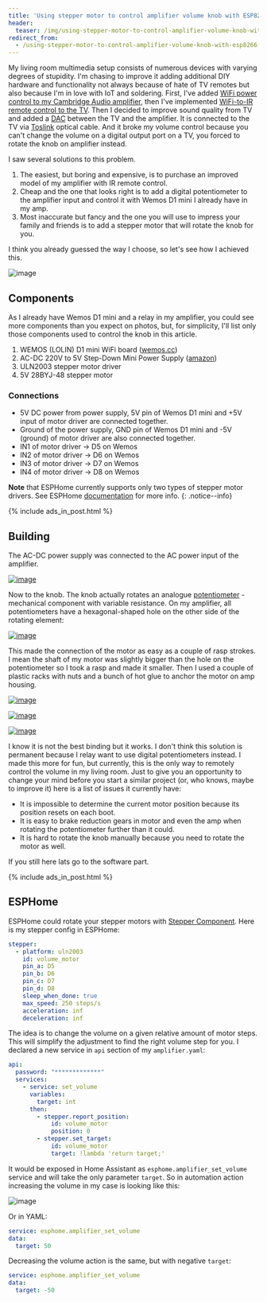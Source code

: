 ```yaml
---
title: 'Using stepper motor to control amplifier volume knob with ESP8266 and ESPHome'
header:
  teaser: /img/using-stepper-motor-to-control-amplifier-volume-knob-with-esp8266-and-esphome/cover.jpg
redirect_from:
  - /using-stepper-motor-to-control-amplifier-volume-knob-with-esp8266-and-esphome
---
```


My living room multimedia setup consists of numerous devices with varying degrees of stupidity. I'm chasing to improve it adding additional DIY hardware and functionality not always because of hate of TV remotes but also because I'm in love with IoT and soldering. First, I've added [WiFi power control to my Cambridge Audio amplifier](/diy-smart-appliance-adding-wifi-to-common-sound-amplifier), then I've implemented [WiFi-to-IR remote control to the TV](/building-wifi-ir-remote-control-for-any-tv-with-esp8266-and-esphome). Then I decided to improve sound quality from TV and added a [DAC](https://wikipedia.org/wiki/Digital-to-analog_converter) between the TV and the amplifier. It is connected to the TV via [Toslink](https://wikipedia.org/wiki/TOSLINK) optical cable. And it broke my volume control because you can't change the volume on a digital output port on a TV, you forced to rotate the knob on amplifier instead.

I saw several solutions to this problem.
1. The easiest, but boring and expensive, is to purchase an improved model of my amplifier with IR remote control.
2. Сheap and the one that looks right is to add a digital potentiometer to the amplifier input and control it with Wemos D1 mini I already have in my amp.
3. Most inaccurate but fancy and the one you will use to impress your family and friends is to add a stepper motor that will rotate the knob for you.

I think you already guessed the way I choose, so let's see how I achieved this.

![image](/img/using-stepper-motor-to-control-amplifier-volume-knob-with-esp8266-and-esphome/gif.gif)

## Components
As I already have Wemos D1 mini and a relay in my amplifier, you could see more components than you expect on photos, but, for simplicity, I'll list only those components used to control the knob in this article.

1. WEMOS (LOLIN) D1 mini WiFi board ([wemos.cc](https://www.wemos.cc/en/latest/d1/d1_mini.html))
2. AC-DC 220V to 5V Step-Down Mini Power Supply ([amazon](https://www.amazon.com/HLK-PM01-supply-module-intelligent-household/dp/B07G5GL4B8))
3. ULN2003 stepper motor driver
4. 5V 28BYJ-48 stepper motor

### Connections

* 5V DC power from power supply, 5V pin of Wemos D1 mini and +5V input of motor driver are connected together.
* Ground of the power supply, GND pin of Wemos D1 mini and -5V (ground) of motor driver are also connected together.
* IN1 of motor driver -> D5 on Wemos
* IN2 of motor driver -> D6 on Wemos
* IN3 of motor driver -> D7 on Wemos
* IN4 of motor driver -> D8 on Wemos

**Note** that ESPHome currently supports only two types of stepper motor drivers. See ESPHome [documentation](https://esphome.io/components/stepper/index.html) for more info.
{: .notice--info}

{% include ads_in_post.html %}

## Building

The AC-DC power supply was connected to the AC power input of the amplifier. 

[![image](/img/using-stepper-motor-to-control-amplifier-volume-knob-with-esp8266-and-esphome/power.png)](/img/using-stepper-motor-to-control-amplifier-volume-knob-with-esp8266-and-esphome/power.png)

Now to the knob. The knob actually rotates an analogue [potentiometer](https://wikipedia.org/wiki/Potentiometer) - mechanical component with variable resistance. On my amplifier, all potentiometers have a hexagonal-shaped hole on the other side of the rotating element:

[![image](/img/using-stepper-motor-to-control-amplifier-volume-knob-with-esp8266-and-esphome/hole.jpg)](/img/using-stepper-motor-to-control-amplifier-volume-knob-with-esp8266-and-esphome/hole.jpg)

This made the connection of the motor as easy as a couple of rasp strokes. I mean the shaft of my motor was slightly bigger than the hole on the potentiometer so I took a rasp and made it smaller. Then I used a couple of plastic racks with nuts and a bunch of hot glue to anchor the motor on amp housing.

[![image](/img/using-stepper-motor-to-control-amplifier-volume-knob-with-esp8266-and-esphome/shaft.jpg?cropResize=600,600)](/img/using-stepper-motor-to-control-amplifier-volume-knob-with-esp8266-and-esphome/shaft.jpg)

[![image](/img/using-stepper-motor-to-control-amplifier-volume-knob-with-esp8266-and-esphome/motor_top.jpg?cropResize=600,600)](/img/using-stepper-motor-to-control-amplifier-volume-knob-with-esp8266-and-esphome/motor_top.jpg)

[![image](/img/using-stepper-motor-to-control-amplifier-volume-knob-with-esp8266-and-esphome/motor_side.jpg?cropResize=600,600)](/img/using-stepper-motor-to-control-amplifier-volume-knob-with-esp8266-and-esphome/motor_side.jpg)

I know it is not the best binding but it works. I don't think this solution is permanent because I relay want to use digital potentiometers instead. I made this more for fun, but currently, this is the only way to remotely control the volume in my living room. Just to give you an opportunity to change your mind before you start a similar project (or, who knows, maybe to improve it) here is a list of issues it currently have:

* It is impossible to determine the current motor position because its position resets on each boot.
* It is easy to brake reduction gears in motor and even the amp when rotating the potentiometer further than it could.
* It is hard to rotate the knob manually because you need to rotate the motor as well.

If you still here lats go to the software part.

{% include ads_in_post.html %}

## ESPHome

ESPHome could rotate your stepper motors with [Stepper Component](https://esphome.io/components/stepper/index.html). Here is my stepper config in ESPHome:

```yaml
stepper:
  - platform: uln2003
    id: volume_motor
    pin_a: D5
    pin_b: D6
    pin_c: D7
    pin_d: D8
    sleep_when_done: true
    max_speed: 250 steps/s
    acceleration: inf
    deceleration: inf
```

The idea is to change the volume on a given relative amount of motor steps. This will simplify the adjustment to find the right volume step for you. I declared a new service in `api` section of my `amplifier.yaml`:

```yaml
api:
  password: "*************"
  services:
    - service: set_volume
      variables:
        target: int
      then:
        - stepper.report_position:
            id: volume_motor
            position: 0
        - stepper.set_target:
            id: volume_motor
            target: !lambda 'return target;'
```

It would be exposed in Home Assistant as `esphome.amplifier_set_volume` service and will take the only parameter `target`. So in automation action increasing the volume in my case is looking like this:

![image](/img/using-stepper-motor-to-control-amplifier-volume-knob-with-esp8266-and-esphome/action.png)

Or in YAML:

```yaml
service: esphome.amplifier_set_volume
data:
  target: 50
```

Decreasing the volume action is the same, but with negative `target`:

```yaml
service: esphome.amplifier_set_volume
data:
  target: -50
```